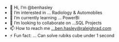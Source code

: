 - 👋 Hi, I’m @benhasley
- 👀 I’m interested in ... Radiology & Automobiles
- 🌱 I’m currently learning ... PowerBi
- 💞️ I’m looking to collaborate on ...SQL Projects
- 📫 How to reach me ...ben.hasley@raleighrad.com
- ⚡ Fun fact: ... Can solve rubiks cube under 1 second

<!---
benhasley/benhasley is a ✨ special ✨ repository because its `README.md` (this file) appears on your GitHub profile.
You can click the Preview link to take a look at your changes.
--->
